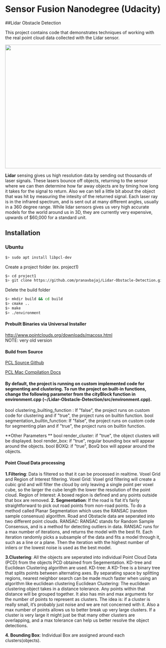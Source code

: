 # Sensor Fusion Nanodegree (Udacity)
##Lidar Obstacle Detection

This project contains code that demonstrates techniques of working with the real point cloud data collected with the Lidar sensor. 

<img src="media/ObstacleDetectionFPS.gif" width="700" height="400" />

**Lidar** sensing gives us high resolution data by sending out thousands of laser signals. These lasers bounce off objects, returning to the sensor where we can then determine how far away objects are by timing how long it takes for the signal to return. Also we can tell a little bit about the object that was hit by measuring the intesity of the returned signal. Each laser ray is in the infrared spectrum, and is sent out at many different angles, usually in a 360 degree range. While lidar sensors gives us very high accurate models for the world around us in 3D, they are currently very expensive, upwards of $60,000 for a standard unit.


## Installation

### Ubuntu 

```bash
$> sudo apt install libpcl-dev
```
Create a project folder (ex. project1)
```bash
$> cd project1
$> git clone https://github.com/pranavbajaj/Lidar-Obstacle-Detection.git
```
Delete the build folder
```bash
$> mkdir build && cd build
$> cmake ..
$> make
$> ./environment
```

#### Prebuilt Binaries via Universal Installer
http://www.pointclouds.org/downloads/macosx.html  
NOTE: very old version 

#### Build from Source

[PCL Source Github](https://github.com/PointCloudLibrary/pcl)

[PCL Mac Compilation Docs](http://www.pointclouds.org/documentation/tutorials/compiling_pcl_macosx.php)


#### By default, the project is running on custom implemented code for segmenting and clustering. To run the project on built-in functions, change the following parameter from the cityBlock function in environment.cpp (~/Lidar-Obstacle-Detection/src/environment.cpp).

bool clustering_builting_function : If "false", the project runs on custom code for clustering and if "true", the project runs on builtin function. 
bool segmentation_builtin_function: If "false", the project runs on custom code for segmenting plan and if "true", the project runs on builtin function. 

**Other Parameters **
bool render_cluster: if "true", the object clusters will be displayed. 
bool render_box: if "true", regular bounding box will appear around the objects. 
bool BOXQ: if "true", BoxQ box will appear around the objects.


#### Point Cloud Data processing

**1.Filtering**: Data is filtered so that it can be processed in realtime. Voxel Grid and Region of Interest filtering. 
Voxel Grid: Voxel grid filtering will create a cubic grid and will filter the cloud by only leaving a single point per voxel cube, so the larger the cube length the lower the resolution of the point cloud.
Region of Interest: A boxed region is defined and any points outside that box are removed.
**2. Segmentation**: If the road is flat it’s fairly straightforward to pick out road points from non-road points. To do a method called Planar Segmentation which uses the RANSAC (random sample consensus) algorithm. Road and Obstacle data are seperated into two different point clouds.
RANSAC: RANSAC stands for Random Sample Consensus, and is a method for detecting outliers in data. RANSAC runs for a max number of iterations, and returns the model with the best fit. Each iteration randomly picks a subsample of the data and fits a model through it, such as a line or a plane. Then the iteration with the highest number of inliers or the lowest noise is used as the best model.

**3.Clustering**: All the objects are seperated into individual Point Cloud Data (PCD) from the objects PCD obtained from Segementation. KD-tree and Euclidean Clustering algorithm are used. 
KD-tree: A KD-Tree is a binary tree that splits points between alternating axes. By separating space by splitting regions, nearest neighbor search can be made much faster when using an algorithm like euclidean clustering
Euclidean Clustering: The euclidean clustering object takes in a distance tolerance. Any points within that distance will be grouped together. It also has min and max arguments for the number of points to represent as clusters. The idea is: if a cluster is really small, it’s probably just noise and we are not concerned with it. Also a max number of points allows us to better break up very large clusters. If a cluster is very large it might just be that many other clusters are overlapping, and a max tolerance can help us better resolve the object detections.

**4. Bounding Box**: Individual Box are assigned around each clusters(objects). 
